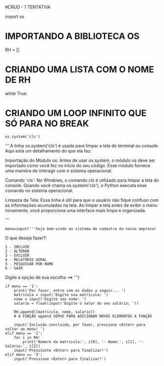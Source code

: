 #CRUD - 1 TENTATIVA

import os
# IMPORTANDO A BIBLIOTECA OS

RH = []
# CRIANDO UMA LISTA COM O NOME DE RH

while True:
# CRIANDO UM LOOP INFINITO QUE SÓ PARA NO BREAK

    os.system('cls')
'''
A linha os.system('cls') é usada para limpar a tela do terminal ou console. 
Aqui está um detalhamento do que ela faz:

Importação do Módulo os: Antes de usar os.system, o módulo os deve ser importado
como você fez no início do seu código. Esse módulo fornece uma maneira de interagir 
com o sistema operacional.

Comando 'cls': No Windows, o comando cls é utilizado para limpar a tela do console. 
Quando você chama os.system('cls'), o Python executa esse comando no sistema operacional.

Limpeza da Tela: Essa linha é útil para que o usuário não fique confuso com as informações acumuladas na tela. 
Ao limpar a tela antes de exibir o menu novamente, você proporciona uma interface mais limpa e organizada.

'''

    menu=input('''Seja bem-vindo ao sistema de cadastro da nossa empresa! 
O que deseja fazer?:
               
    1 - INCLUIR
    2 - ALTERAR
    3 - EXCLUIR
    4 - RELATÓRIO GERAL
    5 - PESQUISAR POR NOME
    6 - SAIR
               
Digite a opção de sua escolha ==>  ''')

    if menu == '1':
        print('Por favor, entre com os dados a seguir... ')
        matricula = input('Digite sua matrícula: ')
        nome = input('Digite seu nome: ')
        salario = float(input('Digite o valor do seu salário; '))

        RH.append([matricula, nome, salario])
        # A FUNÇÃO append SERVE PARA ADICIONAR NOVOS ELEMENTOS A FUNÇÃO

        input('Inclusão concluida, por favor, pressione <Enter> para voltar ao menu! ')
    elif menu == '2':
        for i in RH:
            print('Numero da matrícula:', i[0], '- Nome:', i[1], '- Salário:', i[2])
        input('Pressionte <Enter> para finalizar!')
    elif menu == '3':
        input('Pressione <Enter> para finalizar!')
    
